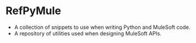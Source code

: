 # RefPyMule
- A collection of snippets to use when writing Python and MuleSoft code.
- A repository of utilities used when designing MuleSoft APIs.